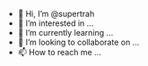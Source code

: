 - 👋 Hi, I’m @supertrah
- 👀 I’m interested in ...
- 🌱 I’m currently learning ...
- 💞️ I’m looking to collaborate on ...
- 📫 How to reach me ...

<!---
supertrah/supertrah is a ✨ special ✨ repository because its `README.md` (this file) appears on your GitHub profile.
You can click the Preview link to take a look at your changes.
--->
